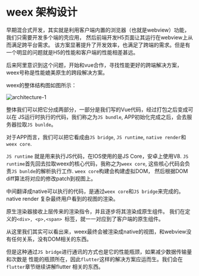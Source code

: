 # weex 架构设计

早期混合式开发，其实就是利用客户端内置的浏览器（也就是webview）功能，
我们只需要开发多个端的壳应用， 然后前端开发H5页面让其运行在webview上从而满足跨平台需求。
该方案显著提升了开发效率，也满足了跨端的需求。但是有一个明显的问题就是H5的性能和客户端的性能相差甚远。

后来阿里意识到这个问题，开始和vue合作，寻找性能更好的跨端解决方案，weex号称是性能媲美原生的跨段解决方案。


weex的整体结构图如图所示：

![architecture-1](../../../assets/imgs/topics/write-one-run-everywhere/weex/architecture-1.jpg)


整体我们可以把它分成两部分，一部分是我们写的Vue代码，经过打包之后变成可以在
JS运行时执行的代码，我们称之为`JS bundle`, APP初始化完成之后，会去服务器拉取`JS bunlde`。

对于APP而言，我们可以把它看成由`JS bridge`, `JS runtime`, `native render`和`weex core`.

`JS runtime` 就是用来执行JS代码，在IOS使用的是JS Core，安卓上使用V8.
`JS runtime`首先回去拉取weex的核心代码，我称之为`weex core`,
这些核心代码会负责`JS bunlde`的解析执行工作.  `weex core`构建会构建虚拟DOM，
然后根据DOM diff算法将对应的修改patch到视图上。

中间翻译成native可以执行的代码，是通过`weex core`和`JS bridge`来完成的。
native render 复杂最终用户看到的视图的渲染。

原生渲染器接收上层传来的渲染指令，并且逐步将其渲染成原生组件。
我们在定义的`<div>, <p>,<span> `标签，就一一对应到了客户端的原生组件。

从这里我们其实可以看出来，weex最终会被渲染成native的视图，和webview没有任何关系，没有DOM相关的东西。

但是这种通过`JS bridge`进行通讯的方式也是它的性能瓶颈，如果减少数据传输量和次数是
性能的瓶颈所在，因此`flutter`这样的解决方案应运而生。我们会在`flutter`章节继续讲解flutter
相关的东西。